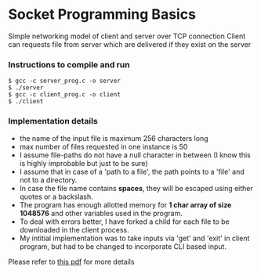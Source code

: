 # Socket Programming Basics

Simple networking model of client and server over TCP connection
Client can requests file from server which are delivered if they exist on the server

### Instructions to compile and run
```
$ gcc -c server_prog.c -o server
$ ./server
$ gcc -c client_prog.c -o client
$ ./client

```

### Implementation details
* the name of the input file is maximum 256 characters long
* max number of files requested in one instance is 50
* I assume file-paths do not have a null character in between (I know this is highly improbable but just to be sure)
* I assume that in case of a 'path to a file', the path points to a 'file' and not to a directory.
* In case the file name contains **spaces**, they will be escaped using either quotes or a backslash.
* The program has enough allotted memory for **1 char array of size 1048576** and other variables used in the program.
* To deal with errors better, I have forked a child for each file to be downloaded in the client process. 
* My intitial implementation was to take inputs via 'get' and 'exit' in client program, but had to be changed  to incorporate CLI based input.

Please refer to [this pdf](./problem_statement.pdf) for more details
